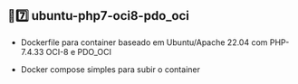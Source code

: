 ## 🐘7️⃣ ubuntu-php7-oci8-pdo_oci

- Dockerfile para container baseado em Ubuntu/Apache 22.04 com PHP-7.4.33 OCI-8 e PDO_OCI

- Docker compose simples para subir o container
